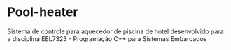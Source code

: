 # Pool-heater

Sistema de controle para aquecedor de piscina de hotel desenvolvido para a disciplina EEL7323 - Programação C++ para Sistemas Embarcados
